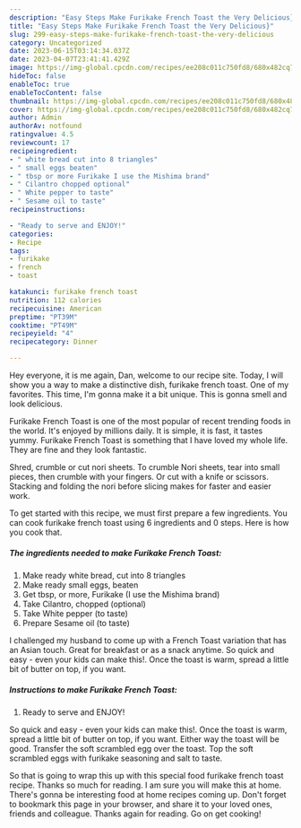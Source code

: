 ```yaml
---
description: "Easy Steps Make Furikake French Toast the Very Delicious}"
title: "Easy Steps Make Furikake French Toast the Very Delicious}"
slug: 299-easy-steps-make-furikake-french-toast-the-very-delicious
category: Uncategorized
date: 2023-06-15T03:14:34.037Z
date: 2023-04-07T23:41:41.429Z
image: https://img-global.cpcdn.com/recipes/ee208c011c750fd8/680x482cq70/furikake-french-toast-recipe-main-photo.jpg
hideToc: false
enableToc: true
enableTocContent: false
thumbnail: https://img-global.cpcdn.com/recipes/ee208c011c750fd8/680x482cq70/furikake-french-toast-recipe-main-photo.jpg
cover: https://img-global.cpcdn.com/recipes/ee208c011c750fd8/680x482cq70/furikake-french-toast-recipe-main-photo.jpg
author: Admin
authorAv: notfound
ratingvalue: 4.5
reviewcount: 17
recipeingredient:
- " white bread cut into 8 triangles"
- " small eggs beaten"
- " tbsp or more Furikake I use the Mishima brand"
- " Cilantro chopped optional"
- " White pepper to taste"
- " Sesame oil to taste"
recipeinstructions:

- "Ready to serve and ENJOY!"
categories:
- Recipe
tags:
- furikake
- french
- toast

katakunci: furikake french toast 
nutrition: 112 calories
recipecuisine: American
preptime: "PT39M"
cooktime: "PT49M"
recipeyield: "4"
recipecategory: Dinner

---
```



Hey everyone, it is me again, Dan, welcome to our recipe site. Today, I will show you a way to make a distinctive dish, furikake french toast. One of my favorites. This time, I'm gonna make it a bit unique. This is gonna smell and look delicious.

Furikake French Toast is one of the most popular of recent trending foods in the world. It's enjoyed by millions daily. It is simple, it is fast, it tastes yummy. Furikake French Toast is something that I have loved my whole life. They are fine and they look fantastic.

Shred, crumble or cut nori sheets. To crumble Nori sheets, tear into small pieces, then crumble with your fingers. Or cut with a knife or scissors. Stacking and folding the nori before slicing makes for faster and easier work.


To get started with this recipe, we must first prepare a few ingredients. You can cook furikake french toast using 6 ingredients and 0 steps. Here is how you cook that.

<!--inarticleads1-->

##### The ingredients needed to make Furikake French Toast:

1. Make ready  white bread, cut into 8 triangles
1. Make ready  small eggs, beaten
1. Get  tbsp, or more, Furikake (I use the Mishima brand)
1. Take  Cilantro, chopped (optional)
1. Take  White pepper (to taste)
1. Prepare  Sesame oil (to taste)


I challenged my husband to come up with a French Toast variation that has an Asian touch. Great for breakfast or as a snack anytime. So quick and easy - even your kids can make this!. Once the toast is warm, spread a little bit of butter on top, if you want. 

<!--inarticleads2-->

##### Instructions to make Furikake French Toast:


1. Ready to serve and ENJOY!

So quick and easy - even your kids can make this!. Once the toast is warm, spread a little bit of butter on top, if you want. Either way the toast will be good. Transfer the soft scrambled egg over the toast. Top the soft scrambled eggs with furikake seasoning and salt to taste. 

So that is going to wrap this up with this special food furikake french toast recipe. Thanks so much for reading. I am sure you will make this at home. There's gonna be interesting food at home recipes coming up. Don't forget to bookmark this page in your browser, and share it to your loved ones, friends and colleague. Thanks again for reading. Go on get cooking!
